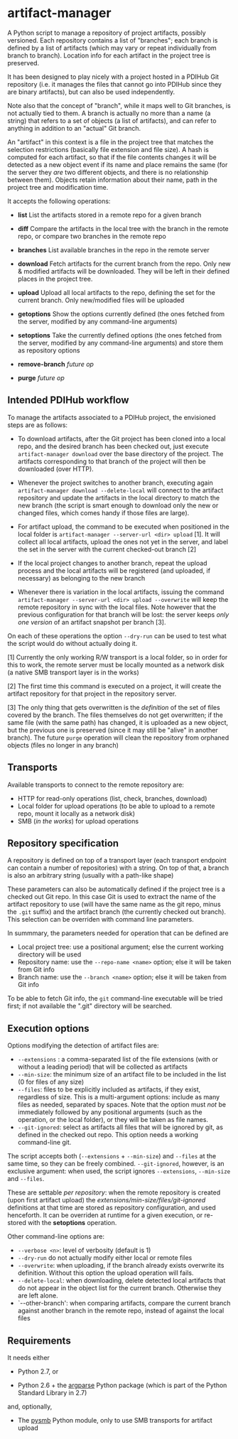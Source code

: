 artifact-manager
================

A Python script to manage a repository of project artifacts, possibly
versioned.  Each repository contains a list of "branches"; each branch
is defined by a list of artifacts (which may vary or repeat individually 
from branch to branch). Location info for each artifact in the project 
tree is preserved.

It has been designed to play nicely with a project hosted in a PDIHub
Git repository (i.e. it manages the files that cannot go into PDIHub
since they are binary artifacts), but can also be used independently. 

Note also that the concept of "branch", while it maps well to Git
branches, is not actually tied to them. A branch is actually no more
than a name (a string) that refers to a set of objects (a list of
artifacts), and can refer to anything in addition to an "actual" Git
branch.

An "artifact" in this context is a file in the project tree that
matches the selection restrictions (basically file extension and file
size).  A hash is computed for each artifact, so that if the file contents 
changes it will be detected as a new object event if its name and place 
remains the same (for the server they _are_ two different objects, and 
there is no relationship between them). Objects retain information about 
their name, path in the project tree and modification time.


It accepts the following operations:

 * __list__  List the artifacts stored in a remote repo for a given branch

 * __diff__ Compare the artifacts in the local tree with the branch in the 
     remote repo, or compare two branches in the remote repo

 * __branches__ List available branches in the repo in the remote server

 * __download__  Fetch artifacts for the current branch from the repo.
     Only new & modified artifacts will be downloaded. They will be
     left in their defined places in the project tree.

 * __upload__  Upload all local artifacts to the repo, defining the set for
     the current branch. Only new/modified files will be uploaded

 * __getoptions__ Show the options currently defined (the ones fetched from
     the server, modified by any command-line arguments)

 * __setoptions__ Take the currently defined options (the ones fetched from
     the server, modified by any command-line arguments) and store them
     as repository options

 * __remove-branch__ *future op*

 * __purge__	  *future op*



Intended PDIHub workflow
------------------------

To manage the artifacts associated to a PDIHub project, the envisioned
steps are as follows:

* To download artifacts, after the Git project has been cloned
  into a local repo, and the desired branch has been checked out, just
  execute `artifact-manager download` over the base directory of the
  project. The artifacts corresponding to that branch of the project
  will then be downloaded (over HTTP).

* Whenever the project switches to another branch, executing again
  `artifact-manager download --delete-local` will connect to the
  artifact repository and update the artifacts in the local directory
  to match the new branch (the script is smart enough to download only
  the new or changed files, which comes handy if those files are large).

* For artifact upload, the command to be executed when positioned in the 
  local folder is `artifact-manager --server-url <dir> upload` [1]. It will 
  collect all local artifacts, upload the ones not yet in the server,
  and label the set in the server with the current checked-out branch [2]

* If the local project changes to another branch, repeat the upload process
  and the local artifacts will be registered (and uploaded, if necessary) as 
  belonging to the new branch

* Whenever there is variation in the local artifacts, issuing the command  
  `artifact-manager --server-url <dir> upload --overwrite` will keep 
  the remote repository in sync with the local files. Note however that 
  the previous configuration for that branch will be lost: the server 
  keeps *only one version* of an artifact snapshot per branch [3].


On each of these operations the option `--dry-run` can be used to test
what the script would do without actually doing it.


[1] Currently the only working R/W transport is a local folder, so in
order for this to work, the remote server must be locally mounted as a
network disk (a native SMB transport layer is in the works)

[2] The first time this command is executed on a project, it will create
the artifact repository for that project in the repository server.

[3] The only thing that gets overwritten is the _definition_ of the
set of files covered by the branch. The files themselves do not get
overwritten; if the same file (with the same path) has changed, it is
uploaded as a new object, but the previous one is preserved (since it
may still be "alive" in another branch). The future `purge` operation
will clean the repository from orphaned objects (files no longer in
any branch)



Transports
----------

Available transports to connect to the remote repository are:

* HTTP for read-only operations (list, check, branches, download)
* Local folder for upload operations (to be able to upload to a remote repo, mount it locally as a network disk)
* SMB (_in the works_) for upload operations



Repository specification
------------------------

A repository is defined on top of a transport layer (each transport
endpoint can contain a number of repositories) with a string. On top
of that, a branch is also an arbitrary string (usually with a path-like shape)

These parameters can also be automatically defined if the project tree
is a checked out Git repo. In this case Git is used to extract the
name of the artifact repository to use (will have the same name as the
git repo, minus the `.git` suffix) and the artifact branch (the
currently checked out branch). This selection can be overriden with
command line parameters.

In summmary, the parameters needed for operation that can be defined are

* Local project tree: use a positional argument; else the current
  working directory will be used
* Repository name: use the `--repo-name <name>` option; else it will
  be taken from Git info
* Branch name: use the `--branch <name>` option; else it will be taken from 
  Git info

To be able to fetch Git info, the `git` command-line executable will
be tried first; if not available the ".git" directory will be searched.



Execution options
-----------------

Options modifying the detection of artifact files are:

* `--extensions` : a comma-separated list of the file extensions (with or
  without a leading period) that will be collected as artifacts
* `--min-size`: the minimum size of an artifact file to be included in
  the list (0 for files of any size)
* `--files`: files to be explicitly included as artifacts, if they exist,
  regardless of size. This is a multi-argument options: include as many files
  as needed, separated by spaces. Note that the option must *not* be immediately
  followed by any positional arguments (such as the operation, or the local 
  folder), or they will be taken as file names.
* `--git-ignored`: select as artifacts all files that will be ignored
  by git, as defined in the checked out repo. This option needs a
  working command-line git.

The script accepts both (`--extensions` + `--min-size`) and `--files` at the 
same time, so they can be freely combined. `--git-ignored`, however, is an 
exclusive argument: when used, the script ignores `--extensions`, `--min-size` 
and `--files`.

These are settable _per repository_: when the remote repository is
created (upon first artifact upload) the _extensions/min-size/files/git-ignored_
definitions at that time are stored as repository configuration, and
used henceforth. It can be overriden at runtime for a given execution, or 
re-stored with the __setoptions__ operation.

Other command-line options are:

* `--verbose <n>`: level of verbosity (default is 1)
* `--dry-run` do not actually modify either local or remote files
* `--overwrite`: when uploading, if the branch already exists overwrite its
  definition. Without this option the upload operation will fails.
* `--delete-local`: when downloading, delete detected local artifacts
  that do not appear in the object list for the current branch. Otherwise they
  are left alone.
* `--other-branch': when comparing artifacts, compare the current branch against
   another branch in the remote repo, instead of against the local files


Requirements
------------

It needs either

* Python 2.7, or

* Python 2.6 + the [argparse](https://pypi.python.org/pypi/argparse)
  Python package (which is part of the Python Standard Library in 2.7)

and, optionally,

* The [pysmb](https://pypi.python.org/pypi/pysmb/1.1.5) Python module,
  only to use SMB transports for artifact upload

